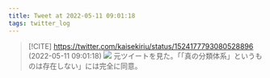 ```yaml
---
title: Tweet at 2022-05-11 09:01:18
tags: twitter_log
---
```


> [!CITE] https://twitter.com/kaisekiriu/status/1524177793080528896 (2022-05-11 09:01:18)
> ![](https://twitter.com/kaisekiriu/status/1524177793080528896)
> 元ツイートを見た。「「真の分類体系」というものは存在しない」には完全に同意。
